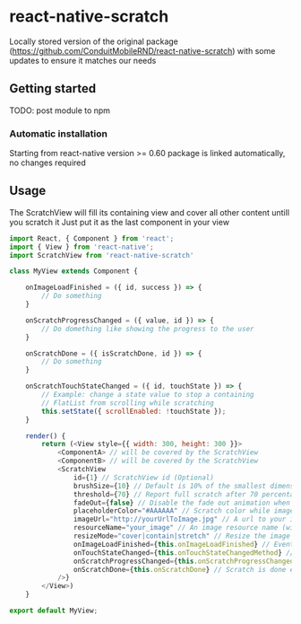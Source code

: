 # react-native-scratch

Locally stored version of the original package (https://github.com/ConduitMobileRND/react-native-scratch) with some updates to ensure it matches our needs

## Getting started

TODO: post module to npm

### Automatic installation

Starting from react-native version >= 0.60 package is linked automatically, no changes required

## Usage

The ScratchView will fill its containing view and cover all other content untill you scratch it
Just put it as the last component in your view

```javascript
import React, { Component } from 'react';
import { View } from 'react-native';
import ScratchView from 'react-native-scratch'

class MyView extends Component {

	onImageLoadFinished = ({ id, success }) => {
		// Do something
	}

	onScratchProgressChanged = ({ value, id }) => {
		// Do domething like showing the progress to the user
	}

	onScratchDone = ({ isScratchDone, id }) => {
		// Do something
	}

	onScratchTouchStateChanged = ({ id, touchState }) => {
		// Example: change a state value to stop a containing
		// FlatList from scrolling while scratching
		this.setState({ scrollEnabled: !touchState });
	}

	render() {
		return (<View style={{ width: 300, height: 300 }}>
			<ComponentA> // will be covered by the ScratchView
			<ComponentB> // will be covered by the ScratchView
			<ScratchView
				id={1} // ScratchView id (Optional)
				brushSize={10} // Default is 10% of the smallest dimension (width/height)
				threshold={70} // Report full scratch after 70 percentage, change as you see fit. Default is 50
				fadeOut={false} // Disable the fade out animation when scratch is done. Default is true
				placeholderColor="#AAAAAA" // Scratch color while image is loading (or while image not present)
				imageUrl="http://yourUrlToImage.jpg" // A url to your image (Optional)
				resourceName="your_image" // An image resource name (without the extension like '.png/jpg etc') in the native bundle of the app (drawble for Android, Images.xcassets in iOS) (Optional)
				resizeMode="cover|contain|stretch" // Resize the image to fit or fill the scratch view. Default is stretch
				onImageLoadFinished={this.onImageLoadFinished} // Event to indicate that the image has done loading
				onTouchStateChanged={this.onTouchStateChangedMethod} // Touch event (to stop a containing FlatList for example)
				onScratchProgressChanged={this.onScratchProgressChanged} // Scratch progress event while scratching
				onScratchDone={this.onScratchDone} // Scratch is done event
			/>}
		</View>)
	}

export default MyView;
```
